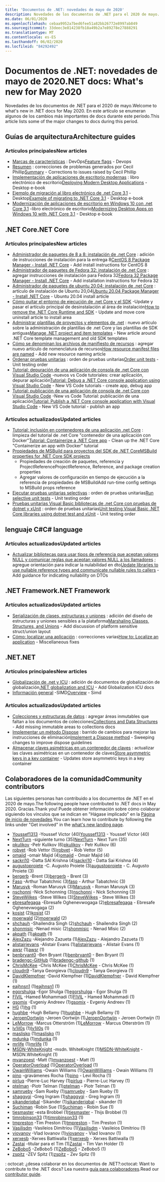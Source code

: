 ```yaml
---
title: 'Documentos de .NET: novedades de mayo de 2020'
description: Novedades de los documentos de .NET para el 2020 de mayo.
ms.date: 06/01/2020
ms.openlocfilehash: cebaa9952a7bed6fee51a82bb26772e8997ab849
ms.sourcegitcommit: 33deec3e814238fb18a49b2a7e89278e27888291
ms.translationtype: MT
ms.contentlocale: es-ES
ms.lasthandoff: 06/02/2020
ms.locfileid: "84292492"
---
```

# <a name="net-docs-whats-new-for-may-2020"></a><span data-ttu-id="0e942-103">Documentos de .NET: novedades de mayo de 2020</span><span class="sxs-lookup"><span data-stu-id="0e942-103">.NET docs: What's new for May 2020</span></span>

<span data-ttu-id="0e942-104">Novedades de los documentos de .NET para el 2020 de mayo.</span><span class="sxs-lookup"><span data-stu-id="0e942-104">Welcome to what's new in .NET docs for May 2020.</span></span> <span data-ttu-id="0e942-105">En este artículo se enumeran algunos de los cambios más importantes de docs durante este período.</span><span class="sxs-lookup"><span data-stu-id="0e942-105">This article lists some of the major changes to docs during this period.</span></span>

## <a name="architecture-guides"></a><span data-ttu-id="0e942-106">Guías de arquitectura</span><span class="sxs-lookup"><span data-stu-id="0e942-106">Architecture guides</span></span>

### <a name="new-articles"></a><span data-ttu-id="0e942-107">Artículos principales</span><span class="sxs-lookup"><span data-stu-id="0e942-107">New articles</span></span>

- <span data-ttu-id="0e942-108">[Marcas de características](../architecture/cloud-native/feature-flags.md) : DevOps</span><span class="sxs-lookup"><span data-stu-id="0e942-108">[Feature flags](../architecture/cloud-native/feature-flags.md) - Devops</span></span>
- <span data-ttu-id="0e942-109">[Resumen](../architecture/cloud-native/summary.md) : correcciones de problemas generados por Cecil Phillip</span><span class="sxs-lookup"><span data-stu-id="0e942-109">[Summary](../architecture/cloud-native/summary.md) - Corrections to issues raised by Cecil Phillip</span></span>
- <span data-ttu-id="0e942-110">[Implementación de aplicaciones de escritorio modernas](../architecture/modernize-desktop/deploy-modern-applications.md) : libro electrónico de escritorio</span><span class="sxs-lookup"><span data-stu-id="0e942-110">[Deploying Modern Desktop Applications](../architecture/modernize-desktop/deploy-modern-applications.md) - Desktop e-book</span></span>
- <span data-ttu-id="0e942-111">[Ejemplo de migración al libro electrónico de .net Core 3,1](../architecture/modernize-desktop/example-migration-core.md) -Desktop</span><span class="sxs-lookup"><span data-stu-id="0e942-111">[Example of migrating to .NET Core 3.1](../architecture/modernize-desktop/example-migration-core.md) - Desktop e-book</span></span>
- <span data-ttu-id="0e942-112">[Modernización de aplicaciones de escritorio en Windows 10 con .net Core 3,1](../architecture/modernize-desktop/index.md) -libro electrónico de escritorio</span><span class="sxs-lookup"><span data-stu-id="0e942-112">[Modernizing Desktop Apps on Windows 10 with .NET Core 3.1](../architecture/modernize-desktop/index.md) - Desktop e-book</span></span>

## <a name="net-core"></a><span data-ttu-id="0e942-113">.NET Core</span><span class="sxs-lookup"><span data-stu-id="0e942-113">.NET Core</span></span>

### <a name="new-articles"></a><span data-ttu-id="0e942-114">Artículos principales</span><span class="sxs-lookup"><span data-stu-id="0e942-114">New articles</span></span>

- <span data-ttu-id="0e942-115">[Administrador de paquetes de 8 a 8: instalación de .net Core](../core/install/linux-package-manager-centos8.md) : adición de instrucciones de instalación para la entrega 8</span><span class="sxs-lookup"><span data-stu-id="0e942-115">[CentOS 8 Package Manager - Install .NET Core](../core/install/linux-package-manager-centos8.md) - Add install instructions for CentOS 8</span></span>
- <span data-ttu-id="0e942-116">[Administrador de paquetes de Fedora 32: instalación de .net Core](../core/install/linux-package-manager-fedora32.md) : agregar instrucciones de instalación para Fedora 32</span><span class="sxs-lookup"><span data-stu-id="0e942-116">[Fedora 32 Package Manager - Install .NET Core](../core/install/linux-package-manager-fedora32.md) - Add installation instructions for Fedora 32</span></span>
- <span data-ttu-id="0e942-117">[Administrador de paquetes de ubuntu 20,04: instalación de .net Core](../core/install/linux-package-manager-ubuntu-2004.md) : artículo de instalación de Ubuntu 20,04</span><span class="sxs-lookup"><span data-stu-id="0e942-117">[Ubuntu 20.04 Package Manager - Install .NET Core](../core/install/linux-package-manager-ubuntu-2004.md) - Ubuntu 20.04 install article</span></span>
- <span data-ttu-id="0e942-118">[Cómo quitar el entorno de ejecución de .net Core y el SDK](../core/install/remove-runtime-sdk-versions.md) -Update y pasar el artículo principal de desinstalación al área de instalación</span><span class="sxs-lookup"><span data-stu-id="0e942-118">[How to remove the .NET Core Runtime and SDK](../core/install/remove-runtime-sdk-versions.md) - Update and move core uninstall article to install area</span></span>
- <span data-ttu-id="0e942-119">[Administrar plantillas de proyectos y elementos de .net](../core/install/templates.md) : nuevo artículo sobre la administración de plantillas de .net Core y las plantillas de SDK antiguas</span><span class="sxs-lookup"><span data-stu-id="0e942-119">[Manage .NET project and item templates](../core/install/templates.md) - New article around .NET Core template management and old SDK templates</span></span>
- <span data-ttu-id="0e942-120">[Cómo se denominan los archivos de manifiesto de recursos](../core/resources/manifest-file-names.md) : agregar nuevo artículo de nomenclatura de recursos</span><span class="sxs-lookup"><span data-stu-id="0e942-120">[How resource manifest files are named](../core/resources/manifest-file-names.md) - Add new resource naming article</span></span>
- <span data-ttu-id="0e942-121">[Ordenar pruebas unitarias](../core/testing/order-unit-tests.md) : orden de pruebas unitarias</span><span class="sxs-lookup"><span data-stu-id="0e942-121">[Order unit tests](../core/testing/order-unit-tests.md) - Unit testing order</span></span>
- <span data-ttu-id="0e942-122">[Tutorial: depuración de una aplicación de consola de .net Core con Visual Studio Code](../core/tutorials/debugging-with-visual-studio-code.md) -nuevos vs Code tutoriales: crear aplicación, depurar aplicación</span><span class="sxs-lookup"><span data-stu-id="0e942-122">[Tutorial: Debug a .NET Core console application using Visual Studio Code](../core/tutorials/debugging-with-visual-studio-code.md) - New VS Code tutorials - create app, debug app</span></span>
- <span data-ttu-id="0e942-123">[Tutorial: publicación de una aplicación de consola de .net Core con Visual Studio Code](../core/tutorials/publishing-with-visual-studio-code.md) -New vs Code Tutorial: publicación de una aplicación</span><span class="sxs-lookup"><span data-stu-id="0e942-123">[Tutorial: Publish a .NET Core console application with Visual Studio Code](../core/tutorials/publishing-with-visual-studio-code.md) - New VS Code tutorial - publish an app</span></span>

### <a name="updated-articles"></a><span data-ttu-id="0e942-124">Artículos actualizados</span><span class="sxs-lookup"><span data-stu-id="0e942-124">Updated articles</span></span>

- <span data-ttu-id="0e942-125">[Tutorial: inclusión en contenedores de una aplicación .net Core](../core/docker/build-container.md) : limpieza del tutorial de .net Core "contenedor de una aplicación con Docker"</span><span class="sxs-lookup"><span data-stu-id="0e942-125">[Tutorial: Containerize a .NET Core app](../core/docker/build-container.md) - Clean up the .NET Core "Containerize an app with Docker" tutorial</span></span>
- [<span data-ttu-id="0e942-126">Propiedades de MSBuild para proyectos del SDK de .NET Core</span><span class="sxs-lookup"><span data-stu-id="0e942-126">MSBuild properties for .NET Core SDK projects</span></span>](../core/project-sdk/msbuild-props.md)
  - <span data-ttu-id="0e942-127">Propiedades de creación de paquetes, referencia y ProjectReference</span><span class="sxs-lookup"><span data-stu-id="0e942-127">ProjectReference, Reference, and package creation properties</span></span>
  - <span data-ttu-id="0e942-128">Agregar valores de configuración en tiempo de ejecución a la referencia de propiedades de MSBuild</span><span class="sxs-lookup"><span data-stu-id="0e942-128">Add run-time config settings to MSBuild props reference</span></span>
- <span data-ttu-id="0e942-129">[Ejecutar pruebas unitarias selectivas](../core/testing/selective-unit-tests.md) : orden de pruebas unitarias</span><span class="sxs-lookup"><span data-stu-id="0e942-129">[Run selective unit tests](../core/testing/selective-unit-tests.md) - Unit testing order</span></span>
- <span data-ttu-id="0e942-130">[Pruebas unitarias Visual Basic bibliotecas de .net Core con pruebas de dotnet y xUnit](../core/testing/unit-testing-visual-basic-with-dotnet-test.md) : orden de pruebas unitarias</span><span class="sxs-lookup"><span data-stu-id="0e942-130">[Unit testing Visual Basic .NET Core libraries using dotnet test and xUnit](../core/testing/unit-testing-visual-basic-with-dotnet-test.md) - Unit testing order</span></span>

## <a name="c-language"></a><span data-ttu-id="0e942-131">lenguaje C#</span><span class="sxs-lookup"><span data-stu-id="0e942-131">C# language</span></span>

### <a name="updated-articles"></a><span data-ttu-id="0e942-132">Artículos actualizados</span><span class="sxs-lookup"><span data-stu-id="0e942-132">Updated articles</span></span>

- <span data-ttu-id="0e942-133">[Actualizar bibliotecas para usar tipos de referencia que aceptan valores NULL y comunicar reglas que aceptan valores NULL a los llamadores](../csharp/nullable-migration-strategies.md) ; agregue orientación para indicar la nulabilidad en dto</span><span class="sxs-lookup"><span data-stu-id="0e942-133">[Update libraries to use nullable reference types and communicate nullable rules to callers](../csharp/nullable-migration-strategies.md) - Add guidance for indicating nullability on DTOs</span></span>

## <a name="net-framework"></a><span data-ttu-id="0e942-134">.NET Framework</span><span class="sxs-lookup"><span data-stu-id="0e942-134">.NET Framework</span></span>

### <a name="updated-articles"></a><span data-ttu-id="0e942-135">Artículos actualizados</span><span class="sxs-lookup"><span data-stu-id="0e942-135">Updated articles</span></span>

- <span data-ttu-id="0e942-136">[Serialización de clases, estructuras y uniones](../framework/interop/marshaling-classes-structures-and-unions.md) : adición del diseño de estructuras y uniones sensibles a la plataforma</span><span class="sxs-lookup"><span data-stu-id="0e942-136">[Marshaling Classes, Structures, and Unions](../framework/interop/marshaling-classes-structures-and-unions.md) - Add discussion of platform sensitive struct/union layout</span></span>
- <span data-ttu-id="0e942-137">[Cómo: localizar una aplicación](../framework/wpf/advanced/how-to-localize-an-application.md) : correcciones varias</span><span class="sxs-lookup"><span data-stu-id="0e942-137">[How to: Localize an application](../framework/wpf/advanced/how-to-localize-an-application.md) - Miscellaneous fixes</span></span>

## <a name="net"></a><span data-ttu-id="0e942-138">.NET</span><span class="sxs-lookup"><span data-stu-id="0e942-138">.NET</span></span>

### <a name="new-articles"></a><span data-ttu-id="0e942-139">Artículos principales</span><span class="sxs-lookup"><span data-stu-id="0e942-139">New articles</span></span>

- <span data-ttu-id="0e942-140">[Globalización de .net y ICU](../standard/globalization-localization/globalization-icu.md) : adición de documentos de globalización de globalización</span><span class="sxs-lookup"><span data-stu-id="0e942-140">[.NET globalization and ICU](../standard/globalization-localization/globalization-icu.md) - Add Globalization ICU docs</span></span>
- <span data-ttu-id="0e942-141">[Información general](../standard/simd.md) -SIMD</span><span class="sxs-lookup"><span data-stu-id="0e942-141">[Overview](../standard/simd.md) - Simd</span></span>

### <a name="updated-articles"></a><span data-ttu-id="0e942-142">Artículos actualizados</span><span class="sxs-lookup"><span data-stu-id="0e942-142">Updated articles</span></span>

- <span data-ttu-id="0e942-143">[Colecciones y estructuras de datos](../standard/collections/index.md) : agregar áreas inmutables que faltan a los documentos de colecciones</span><span class="sxs-lookup"><span data-stu-id="0e942-143">[Collections and Data Structures](../standard/collections/index.md) - Add missing immutable areas to collections docs</span></span>
- <span data-ttu-id="0e942-144">[Implementar un método Dispose](../standard/garbage-collection/implementing-dispose.md) : barrido de cambios para mejorar las instrucciones de eliminación</span><span class="sxs-lookup"><span data-stu-id="0e942-144">[Implement a Dispose method](../standard/garbage-collection/implementing-dispose.md) - Sweeping changes to improve dispose guidelines</span></span>
- <span data-ttu-id="0e942-145">[Almacenar claves asimétricas en un contenedor de claves](../standard/security/how-to-store-asymmetric-keys-in-a-key-container.md) : actualizar las claves asimétricas en un contenedor de claves</span><span class="sxs-lookup"><span data-stu-id="0e942-145">[Store asymmetric keys in a key container](../standard/security/how-to-store-asymmetric-keys-in-a-key-container.md) - Updates store asymmetric keys in a key container</span></span>

## <a name="community-contributors"></a><span data-ttu-id="0e942-146">Colaboradores de la comunidad</span><span class="sxs-lookup"><span data-stu-id="0e942-146">Community contributors</span></span>

<span data-ttu-id="0e942-147">Las siguientes personas han contribuido a los documentos de .NET en el 2020 de mayo.</span><span class="sxs-lookup"><span data-stu-id="0e942-147">The following people have contributed to .NET docs in May 2020.</span></span> <span data-ttu-id="0e942-148">Gracias.</span><span class="sxs-lookup"><span data-stu-id="0e942-148">Thank you!</span></span> <span data-ttu-id="0e942-149">Puede obtener información sobre cómo colaborar siguiendo los vínculos que se indican en "Hágase implicado" en la [Página de inicio de novedades](index.yml).</span><span class="sxs-lookup"><span data-stu-id="0e942-149">You can learn how to contribute by following the links under "Get involved" in the [what's new landing page](index.yml).</span></span>

- <span data-ttu-id="0e942-150">[Youssef1313](https://github.com/Youssef1313) -Youssef Victor (40)</span><span class="sxs-lookup"><span data-stu-id="0e942-150">[Youssef1313](https://github.com/Youssef1313) - Youssef Victor (40)</span></span>
- <span data-ttu-id="0e942-151">[NextTurn](https://github.com/NextTurn) -siguiente turno (35)</span><span class="sxs-lookup"><span data-stu-id="0e942-151">[NextTurn](https://github.com/NextTurn) - Next Turn (35)</span></span>
- <span data-ttu-id="0e942-152">[pkulikov](https://github.com/pkulikov) -Petr Kulikov (6)</span><span class="sxs-lookup"><span data-stu-id="0e942-152">[pkulikov](https://github.com/pkulikov) - Petr Kulikov (6)</span></span>
- <span data-ttu-id="0e942-153">[robvet](https://github.com/robvet) -Rob Vettor (5)</span><span class="sxs-lookup"><span data-stu-id="0e942-153">[robvet](https://github.com/robvet) - Rob Vettor (5)</span></span>
- <span data-ttu-id="0e942-154">[omajid](https://github.com/omajid) -omair Majid (4)</span><span class="sxs-lookup"><span data-stu-id="0e942-154">[omajid](https://github.com/omajid) - Omair Majid (4)</span></span>
- <span data-ttu-id="0e942-155">[sackri10](https://github.com/sackri10) -Datta SAI Krishna (4)</span><span class="sxs-lookup"><span data-stu-id="0e942-155">[sackri10](https://github.com/sackri10) - Datta Sai Krishna (4)</span></span>
- <span data-ttu-id="0e942-156">[augustoproiete](https://github.com/augustoproiete) -C. Augusto Proiete (3)</span><span class="sxs-lookup"><span data-stu-id="0e942-156">[augustoproiete](https://github.com/augustoproiete) - C. Augusto Proiete (3)</span></span>
- <span data-ttu-id="0e942-157">[bergerb](https://github.com/bergerb) -Brent (3)</span><span class="sxs-lookup"><span data-stu-id="0e942-157">[bergerb](https://github.com/bergerb) - Brent (3)</span></span>
- <span data-ttu-id="0e942-158">[Faso](https://github.com/faso) -Arthur Tabatchnic (3)</span><span class="sxs-lookup"><span data-stu-id="0e942-158">[faso](https://github.com/faso) - Arthur Tabatchnic (3)</span></span>
- <span data-ttu-id="0e942-159">[Marusyk](https://github.com/Marusyk) -Roman Marusyk (3)</span><span class="sxs-lookup"><span data-stu-id="0e942-159">[Marusyk](https://github.com/Marusyk) - Roman Marusyk (3)</span></span>
- <span data-ttu-id="0e942-160">[nschonni](https://github.com/nschonni) -Nick Schonning (3)</span><span class="sxs-lookup"><span data-stu-id="0e942-160">[nschonni](https://github.com/nschonni) - Nick Schonning (3)</span></span>
- <span data-ttu-id="0e942-161">[SteveWilkes](https://github.com/SteveWilkes) -Steve Wilkes (3)</span><span class="sxs-lookup"><span data-stu-id="0e942-161">[SteveWilkes](https://github.com/SteveWilkes) - Steve Wilkes (3)</span></span>
- <span data-ttu-id="0e942-162">[ebresafegaga](https://github.com/ebresafegaga) -Ebresafe Oghenevwogaga (2)</span><span class="sxs-lookup"><span data-stu-id="0e942-162">[ebresafegaga](https://github.com/ebresafegaga) - Ebresafe Oghenevwogaga (2)</span></span>
- <span data-ttu-id="0e942-163">[kosist](https://github.com/kosist) (2)</span><span class="sxs-lookup"><span data-stu-id="0e942-163">[kosist](https://github.com/kosist) (2)</span></span>
- <span data-ttu-id="0e942-164">[moerwald](https://github.com/moerwald) (2)</span><span class="sxs-lookup"><span data-stu-id="0e942-164">[moerwald](https://github.com/moerwald) (2)</span></span>
- <span data-ttu-id="0e942-165">[shchauh](https://github.com/shchauh) -Shailendra Singh (2)</span><span class="sxs-lookup"><span data-stu-id="0e942-165">[shchauh](https://github.com/shchauh) - Shailendra Singh (2)</span></span>
- <span data-ttu-id="0e942-166">[shonmisic](https://github.com/shonmisic) -Nenad misic (2)</span><span class="sxs-lookup"><span data-stu-id="0e942-166">[shonmisic](https://github.com/shonmisic) - Nenad Misic (2)</span></span>
- <span data-ttu-id="0e942-167">[akpath](https://github.com/akpath) (1)</span><span class="sxs-lookup"><span data-stu-id="0e942-167">[akpath](https://github.com/akpath) (1)</span></span>
- <span data-ttu-id="0e942-168">[AlexZazu](https://github.com/AlexZazu) -Alejandro Zazueta (1)</span><span class="sxs-lookup"><span data-stu-id="0e942-168">[AlexZazu](https://github.com/AlexZazu) - Alejandro Zazueta (1)</span></span>
- <span data-ttu-id="0e942-169">[alistairjevans](https://github.com/alistairjevans) -Alistair Evans (1)</span><span class="sxs-lookup"><span data-stu-id="0e942-169">[alistairjevans](https://github.com/alistairjevans) - Alistair Evans (1)</span></span>
- <span data-ttu-id="0e942-170">[awsr](https://github.com/awsr) (1)</span><span class="sxs-lookup"><span data-stu-id="0e942-170">[awsr](https://github.com/awsr) (1)</span></span>
- <span data-ttu-id="0e942-171">[benbryant0](https://github.com/benbryant0) -Ben Bryant (1)</span><span class="sxs-lookup"><span data-stu-id="0e942-171">[benbryant0](https://github.com/benbryant0) - Ben Bryant (1)</span></span>
- <span data-ttu-id="0e942-172">[bradengc-GitHub](https://github.com/bradengc-github) (1)</span><span class="sxs-lookup"><span data-stu-id="0e942-172">[bradengc-github](https://github.com/bradengc-github) (1)</span></span>
- <span data-ttu-id="0e942-173">[ChrisMcKee](https://github.com/ChrisMcKee) -Chris McKee (1)</span><span class="sxs-lookup"><span data-stu-id="0e942-173">[ChrisMcKee](https://github.com/ChrisMcKee) - Chris McKee (1)</span></span>
- <span data-ttu-id="0e942-174">[cloudn9](https://github.com/cloudn9) -Tanya Georgieva (1)</span><span class="sxs-lookup"><span data-stu-id="0e942-174">[cloudn9](https://github.com/cloudn9) - Tanya Georgieva (1)</span></span>
- <span data-ttu-id="0e942-175">[DavidKlempfner](https://github.com/DavidKlempfner) -David Klempfner (1)</span><span class="sxs-lookup"><span data-stu-id="0e942-175">[DavidKlempfner](https://github.com/DavidKlempfner) - David Klempfner (1)</span></span>
- <span data-ttu-id="0e942-176">[eajhnsn1](https://github.com/eajhnsn1) (1)</span><span class="sxs-lookup"><span data-stu-id="0e942-176">[eajhnsn1](https://github.com/eajhnsn1) (1)</span></span>
- <span data-ttu-id="0e942-177">[egorshulga](https://github.com/egorshulga) -Egor Shulga (1)</span><span class="sxs-lookup"><span data-stu-id="0e942-177">[egorshulga](https://github.com/egorshulga) - Egor Shulga (1)</span></span>
- <span data-ttu-id="0e942-178">[FIVIL](https://github.com/FIVIL) -Hamed Mohammadi (1)</span><span class="sxs-lookup"><span data-stu-id="0e942-178">[FIVIL](https://github.com/FIVIL) - Hamed Mohammadi (1)</span></span>
- <span data-ttu-id="0e942-179">[gsomix](https://github.com/gsomix) -Evgeniy Andreev (1)</span><span class="sxs-lookup"><span data-stu-id="0e942-179">[gsomix](https://github.com/gsomix) - Evgeniy Andreev (1)</span></span>
- <span data-ttu-id="0e942-180">[HG](https://github.com/hg) (1)</span><span class="sxs-lookup"><span data-stu-id="0e942-180">[hg](https://github.com/hg) (1)</span></span>
- <span data-ttu-id="0e942-181">[hughbe](https://github.com/hughbe) -Hugh Bellamy (1)</span><span class="sxs-lookup"><span data-stu-id="0e942-181">[hughbe](https://github.com/hughbe) - Hugh Bellamy (1)</span></span>
- <span data-ttu-id="0e942-182">[JeroenOortwijn](https://github.com/JeroenOortwijn) -Jeroen Oortwijn (1)</span><span class="sxs-lookup"><span data-stu-id="0e942-182">[JeroenOortwijn](https://github.com/JeroenOortwijn) - Jeroen Oortwijn (1)</span></span>
- <span data-ttu-id="0e942-183">[LeMorrow](https://github.com/LeMorrow) -Marcus Otterström (1)</span><span class="sxs-lookup"><span data-stu-id="0e942-183">[LeMorrow](https://github.com/LeMorrow) - Marcus Otterström (1)</span></span>
- <span data-ttu-id="0e942-184">[lv1il0s](https://github.com/lv1il0s) (1)</span><span class="sxs-lookup"><span data-stu-id="0e942-184">[lv1il0s](https://github.com/lv1il0s) (1)</span></span>
- <span data-ttu-id="0e942-185">[maslisko](https://github.com/maslisko) (1)</span><span class="sxs-lookup"><span data-stu-id="0e942-185">[maslisko](https://github.com/maslisko) (1)</span></span>
- <span data-ttu-id="0e942-186">[mdunka](https://github.com/mdunka) (1)</span><span class="sxs-lookup"><span data-stu-id="0e942-186">[mdunka](https://github.com/mdunka) (1)</span></span>
- <span data-ttu-id="0e942-187">[mrlife](https://github.com/mrlife) (1)</span><span class="sxs-lookup"><span data-stu-id="0e942-187">[mrlife](https://github.com/mrlife) (1)</span></span>
- <span data-ttu-id="0e942-188">[MSDN-WhiteKnight](https://github.com/MSDN-WhiteKnight) -msdn. WhiteKnight (1)</span><span class="sxs-lookup"><span data-stu-id="0e942-188">[MSDN-WhiteKnight](https://github.com/MSDN-WhiteKnight) - MSDN.WhiteKnight (1)</span></span>
- <span data-ttu-id="0e942-189">[mvanzoest](https://github.com/mvanzoest) -Matt (1)</span><span class="sxs-lookup"><span data-stu-id="0e942-189">[mvanzoest](https://github.com/mvanzoest) - Matt (1)</span></span>
- <span data-ttu-id="0e942-190">[OperatorOverload](https://github.com/OperatorOverload) (1)</span><span class="sxs-lookup"><span data-stu-id="0e942-190">[OperatorOverload](https://github.com/OperatorOverload) (1)</span></span>
- <span data-ttu-id="0e942-191">[OwainWilliams](https://github.com/OwainWilliams) -Owain Williams (1)</span><span class="sxs-lookup"><span data-stu-id="0e942-191">[OwainWilliams](https://github.com/OwainWilliams) - Owain Williams (1)</span></span>
- <span data-ttu-id="0e942-192">[pino](https://github.com/pino) -gravámenes Rocha (1)</span><span class="sxs-lookup"><span data-stu-id="0e942-192">[pino](https://github.com/pino) - Levi Rocha (1)</span></span>
- <span data-ttu-id="0e942-193">[pirluq](https://github.com/pirluq) -Pierre-Luc Harvey (1)</span><span class="sxs-lookup"><span data-stu-id="0e942-193">[pirluq](https://github.com/pirluq) - Pierre-Luc Harvey (1)</span></span>
- <span data-ttu-id="0e942-194">[ptelman](https://github.com/ptelman) -Piotr Telman (1)</span><span class="sxs-lookup"><span data-stu-id="0e942-194">[ptelman](https://github.com/ptelman) - Piotr Telman (1)</span></span>
- <span data-ttu-id="0e942-195">[samrueby](https://github.com/samrueby) -Sam Rueby (1)</span><span class="sxs-lookup"><span data-stu-id="0e942-195">[samrueby](https://github.com/samrueby) - Sam Rueby (1)</span></span>
- <span data-ttu-id="0e942-196">[shaggygi](https://github.com/shaggygi) -Greg Ingram (1)</span><span class="sxs-lookup"><span data-stu-id="0e942-196">[shaggygi](https://github.com/shaggygi) - Greg Ingram (1)</span></span>
- <span data-ttu-id="0e942-197">[sikanderiqbal](https://github.com/sikanderiqbal) -Sikander (1)</span><span class="sxs-lookup"><span data-stu-id="0e942-197">[sikanderiqbal](https://github.com/sikanderiqbal) - sikander (1)</span></span>
- <span data-ttu-id="0e942-198">[Suchiman](https://github.com/Suchiman) -Robin Sue (1)</span><span class="sxs-lookup"><span data-stu-id="0e942-198">[Suchiman](https://github.com/Suchiman) - Robin Sue (1)</span></span>
- <span data-ttu-id="0e942-199">[tiesmaster](https://github.com/tiesmaster) -esta Brobbel (1)</span><span class="sxs-lookup"><span data-stu-id="0e942-199">[tiesmaster](https://github.com/tiesmaster) - Thijs Brobbel (1)</span></span>
- <span data-ttu-id="0e942-200">[timrobinson33](https://github.com/timrobinson33) (1)</span><span class="sxs-lookup"><span data-stu-id="0e942-200">[timrobinson33](https://github.com/timrobinson33) (1)</span></span>
- <span data-ttu-id="0e942-201">[tmpreston](https://github.com/tmpreston) -Tim Preston (1)</span><span class="sxs-lookup"><span data-stu-id="0e942-201">[tmpreston](https://github.com/tmpreston) - Tim Preston (1)</span></span>
- <span data-ttu-id="0e942-202">[Vasilisdm](https://github.com/Vasilisdm) -Vasileios Dimitriou (1)</span><span class="sxs-lookup"><span data-stu-id="0e942-202">[Vasilisdm](https://github.com/Vasilisdm) - Vasileios Dimitriou (1)</span></span>
- <span data-ttu-id="0e942-203">[viovanov](https://github.com/viovanov) -Vlad Iovanov (1)</span><span class="sxs-lookup"><span data-stu-id="0e942-203">[viovanov](https://github.com/viovanov) - Vlad Iovanov (1)</span></span>
- <span data-ttu-id="0e942-204">[xerxesb](https://github.com/xerxesb) -Xerxes Battiwalla (1)</span><span class="sxs-lookup"><span data-stu-id="0e942-204">[xerxesb](https://github.com/xerxesb) - Xerxes Battiwalla (1)</span></span>
- <span data-ttu-id="0e942-205">[Zastai](https://github.com/Zastai) -titular para el Tim (1)</span><span class="sxs-lookup"><span data-stu-id="0e942-205">[Zastai](https://github.com/Zastai) - Tim Van Holder (1)</span></span>
- <span data-ttu-id="0e942-206">[ZeBobo5](https://github.com/ZeBobo5) -ZeBobo5 (1)</span><span class="sxs-lookup"><span data-stu-id="0e942-206">[ZeBobo5](https://github.com/ZeBobo5) - ZeBobo5 (1)</span></span>
- <span data-ttu-id="0e942-207">[zspitz](https://github.com/zspitz) -ZEV Spitz (1)</span><span class="sxs-lookup"><span data-stu-id="0e942-207">[zspitz](https://github.com/zspitz) - Zev Spitz (1)</span></span>

<span data-ttu-id="0e942-208">: octocat: ¿desea colaborar en los documentos de .NET?</span><span class="sxs-lookup"><span data-stu-id="0e942-208">:octocat: Want to contribute to the .NET docs?</span></span> <span data-ttu-id="0e942-209">Lea nuestra [guía para colaboradores](https://docs.microsoft.com/contribute/dotnet/dotnet-contribute).</span><span class="sxs-lookup"><span data-stu-id="0e942-209">Read our [contributor guide](https://docs.microsoft.com/contribute/dotnet/dotnet-contribute).</span></span>
